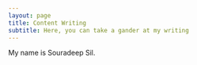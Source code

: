 ```yaml
---
layout: page
title: Content Writing
subtitle: Here, you can take a gander at my writing
---
```


My name is Souradeep Sil.
